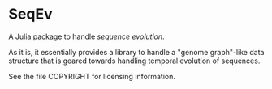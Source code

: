 # SeqEv

A Julia package to handle *sequence evolution*.

As it is, it essentially provides a library to handle a "genome
graph"-like data structure that is geared towards handling temporal
evolution of sequences.

See the file COPYRIGHT for licensing information.

